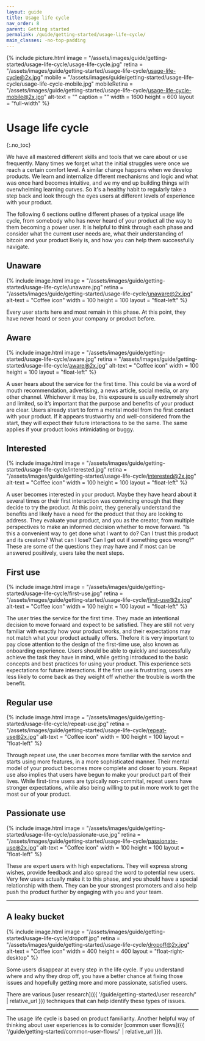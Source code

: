 ```yaml
---
layout: guide
title: Usage life cycle
nav_order: 8
parent: Getting started
permalink: /guide/getting-started/usage-life-cycle/
main_classes: -no-top-padding
---
```


{% include picture.html
   image = "/assets/images/guide/getting-started/usage-life-cycle/usage-life-cycle.jpg"
   retina = "/assets/images/guide/getting-started/usage-life-cycle/usage-life-cycle@2x.jpg"
   mobile = "/assets/images/guide/getting-started/usage-life-cycle/usage-life-cycle-mobile.jpg"
   mobileRetina = "/assets/images/guide/getting-started/usage-life-cycle/usage-life-cycle-mobile@2x.jpg"
   alt-text = ""
   caption = ""
   width = 1600
   height = 600
   layout = "full-width"
%}

# Usage life cycle
{:.no_toc}

We have all mastered different skills and tools that we care about or use frequently. Many times we forget what the initial struggles were once we reach a certain comfort level. A similar change happens when we develop products. We learn and internalize different mechanisms and logic and what was once hard becomes intuitive, and we my end up building things with overwhelming learning curves. So it's a healthy habit to regularly take a step back and look through the eyes users at different levels of experience with your product.

The following 6 sections outline different phases of a typical usage life cycle, from somebody who has never heard of your product all the way to them becoming a power user. It is helpful to think through each phase and consider what the current user needs are, what their understanding of bitcoin and your product likely is, and how you can help them successfully navigate.

## Unaware

<div class="center" markdown="1">

{% include image.html
   image = "/assets/images/guide/getting-started/usage-life-cycle/unaware.jpg"
   retina = "/assets/images/guide/getting-started/usage-life-cycle/unaware@2x.jpg"
   alt-text = "Coffee icon"
   width = 100
   height = 100
   layout = "float-left"
%}

Every user starts here and most remain in this phase. At this point, they have never heard or seen your company or product before. 

</div>

## Aware

<div class="center" markdown="1">

{% include image.html
   image = "/assets/images/guide/getting-started/usage-life-cycle/aware.jpg"
   retina = "/assets/images/guide/getting-started/usage-life-cycle/aware@2x.jpg"
   alt-text = "Coffee icon"
   width = 100
   height = 100
   layout = "float-left"
%}

A user hears about the service for the first time. This could be via a word of mouth recommendation, advertising, a news article, social media, or any other channel. Whichever it may be, this exposure is usually extremely short and limited, so it’s important that the purpose and benefits of your product are clear. Users already start to form a mental model from the first contact with your product. If it appears trustworthy and well-considered from the start, they will expect their future interactions to be the same. The same applies if your product looks intimidating or buggy.

</div>

## Interested

<div class="center" markdown="1">

{% include image.html
   image = "/assets/images/guide/getting-started/usage-life-cycle/interested.jpg"
   retina = "/assets/images/guide/getting-started/usage-life-cycle/interested@2x.jpg"
   alt-text = "Coffee icon"
   width = 100
   height = 100
   layout = "float-left"
%}

A user becomes interested in your product. Maybe they have heard about it several times or their first interaction was convincing enough that they decide to try the product. At this point, they generally understand the benefits and likely have a need for the product that they are looking to address. They evaluate your product, and you as the creator, from multiple perspectives to make an informed decision whether to move forward. "Is this a convenient way to get done what I want to do? Can I trust this product and its creators? What can I lose? Can I get out if something geos wrong?" These are some of the questions they may have and if most can be answered positively, users take the next steps.

</div>

## First use

<div class="center" markdown="1">

{% include image.html
   image = "/assets/images/guide/getting-started/usage-life-cycle/first-use.jpg"
   retina = "/assets/images/guide/getting-started/usage-life-cycle/first-use@2x.jpg"
   alt-text = "Coffee icon"
   width = 100
   height = 100
   layout = "float-left"
%}

The user tries the service for the first time. They made an intentional decision to move forward and expect to be satisfied. They are still not very familiar with exactly how your product works, and their expectations may not match what your product actually offers. Thefore it is very important to pay close attention to the design of the first-time use, also known as onboarding experience. Users should be able to quickly and successfully achieve the task they have in mind, while getting introduced to the basic concepts and best practices for using your product. This experience sets expectations for future interactions. If the first use is frustrating, users are less likely to come back as they weight off whether the trouble is worth the benefit.

</div>

## Regular use

<div class="center" markdown="1">

{% include image.html
   image = "/assets/images/guide/getting-started/usage-life-cycle/repeat-use.jpg"
   retina = "/assets/images/guide/getting-started/usage-life-cycle/repeat-use@2x.jpg"
   alt-text = "Coffee icon"
   width = 100
   height = 100
   layout = "float-left"
%}

Through repeat use, the user becomes more familiar with the service and starts using more features, in a more sophisticated manner. Their mental model of your product becomes more complete and closer to yours. Repeat use also implies that users have begun to make your product part of their lives. While first-time users are typically non-commital, repeat users have stronger expectations, while also being willing to put in more work to get the most our of your product.

</div>

## Passionate use

<div class="center" markdown="1">

{% include image.html
   image = "/assets/images/guide/getting-started/usage-life-cycle/passionate-use.jpg"
   retina = "/assets/images/guide/getting-started/usage-life-cycle/passionate-use@2x.jpg"
   alt-text = "Coffee icon"
   width = 100
   height = 100
   layout = "float-left"
%}

These are expert users with high expectations. They will express strong wishes, provide feedback and also spread the word to potential new users. Very few users actually make it to this phase, and you should have a special relationship with them. They can be your strongest promoters and also help push the product further by engaging with you and your team.

</div>

---

## A leaky bucket

<div class="center" markdown="1">

{% include image.html
   image = "/assets/images/guide/getting-started/usage-life-cycle/dropoff.jpg"
   retina = "/assets/images/guide/getting-started/usage-life-cycle/dropoff@2x.jpg"
   alt-text = "Coffee icon"
   width = 400
   height = 400
   layout = "float-right-desktop"
%}

Some users disappear at every step in the life cycle. If you understand where and why they drop off, you have a better chance at fixing those issues and hopefully getting more and more passionate, satisfied users.

There are various [user research]({{ '/guide/getting-started/user research/' | relative_url }}) techniques that can help identify these types of issues.

</div>

---

The usage life cycle is based on product familiarity. Another helpful way of thinking about user experiences is to consider [common user flows]({{ '/guide/getting-started/common-user-flows/' | relative_url }}).